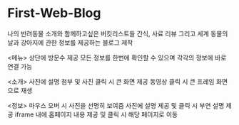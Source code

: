 # First-Web-Blog
나의 반려동물 소개와 함께하고싶은 버킷리스트들 간식, 사료 리뷰 그리고 세계 동물의 날과 강아지에 관한 정보를 제공하는 블로그 제작

<메뉴>
상단에 방문수 제공
모든 정보를 한번에 확인할 수 있으며 각각의 정보에 바로 연결 가능

<소개>
사진에 설명 첨부 및 사진 클릭 시 큰 화면 제공
동영상 클릭 시 큰 프레임 화면으로 재생

<정보>
마우스 오버 시 사진을 선명히 보여줌
사진에 설명 제공 및 클릭 시 부연 설명 제공 
iframe 내에 홈페이지 내용 제공 및 클릭 시 해당 페이지로 이동
